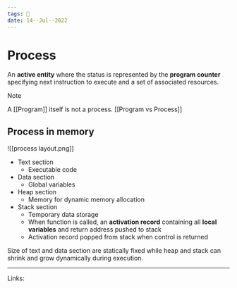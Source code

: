 ```yaml
---
tags: 🌱
date: 14--Jul--2022
---
```


# Process

An **active entity** where the status is represented by the **program counter** specifying next instruction to execute and a set of associated resources.

> [!note]
> A [[Program]] itself is not a process. [[Program vs Process]]

## Process in memory

![[process layout.png]]

- Text section
    - Executable code
- Data section
    - Global variables
- Heap section
    - Memory for dynamic memory allocation
- Stack section
    - Temporary data storage
    - When function is called, an **activation record** containing all **local variables** and return address pushed to stack
    - Activation record popped from stack when control is returned

Size of text and data section are statically fixed while heap and stack can shrink and grow dynamically during execution.

---
Links: 